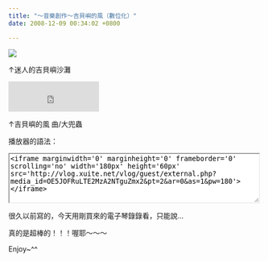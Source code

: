 ```yaml
---
title: "～音樂創作～吉貝嶼的風（數位化）"
date: 2008-12-09 00:34:02 +0800

---
```


![](/images/slum-area/108_5.jpeg)


&uarr;迷人的吉貝嶼沙灘



<iframe marginwidth="0" marginheight="0" src="http://vlog.xuite.net/vlog/guest/external.php?media_id=OE5JOFRuLTE2MzA2NTguZmx2&amp;pt=2&amp;ar=0&amp;as=1&amp;pw=180" scrolling="no" width="180" frameborder="0" height="60"></iframe>



&uarr;吉貝嶼的風 曲/大兜蟲



播放器的語法：



<textarea style="border: 2px inset; overflow: hidden; height: 100px; width: 500px;" onfocus="this.select()" onmouseover="this.focus()"><iframe marginwidth='0' marginheight='0' frameborder='0' scrolling='no' width='180px' height='60px' src='http://vlog.xuite.net/vlog/guest/external.php?media_id=OE5JOFRuLTE2MzA2NTguZmx2&pt=2&ar=0&as=1&pw=180'></iframe></textarea>



很久以前寫的，今天用剛買來的電子琴錄錄看，只能說...



真的是超棒的！！！喔耶～～～



Enjoy~^^


